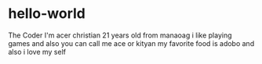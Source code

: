 # hello-world
The Coder
I'm acer christian 21 years old from manaoag i like playing games
and also you can call me ace or kityan my favorite food is adobo and also i love my self
